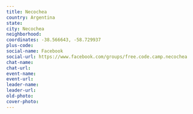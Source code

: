 ```yaml
---
title: Necochea
country: Argentina
state: 
city: Necochea
neighborhood: 
coordinates: -38.566643, -58.729937
plus-code:
social-name: Facebook
social-url: https://www.facebook.com/groups/free.code.camp.necochea
chat-name:
chat-url:
event-name:
event-url:
leader-name:
leader-url:
old-photo: 
cover-photo:
---
```

